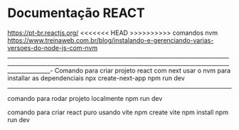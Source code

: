 # Documentação REACT
https://pt-br.reactjs.org/
<<<<<<< HEAD >>>>>>>>>>
comandos nvm
https://www.treinaweb.com.br/blog/instalando-e-gerenciando-varias-versoes-do-node-js-com-nvm
___________________________________________________________________________________________________________________________________________________________________________-
Comando para criar projeto react com next
usar o nvm para installar as dependenciais
npx create-next-app
npm run dev
___________________________________________________________________________________________________________________________________________________________________________________
comando para rodar projeto localmente
npm run dev

comando para criar react puro usando vite
npm create vite
npm install
npm run dev
